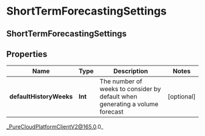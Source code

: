 # ShortTermForecastingSettings

## ShortTermForecastingSettings

## Properties

|Name | Type | Description | Notes|
|------------ | ------------- | ------------- | -------------|
| **defaultHistoryWeeks** | **Int** | The number of weeks to consider by default when generating a volume forecast | [optional] |



_PureCloudPlatformClientV2@165.0.0_

